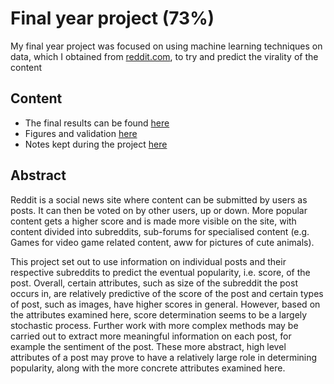 # Final year project (73%)

My final year project was focused on using machine learning techniques on data, which I obtained from [reddit.com](www.reddit.com), to try and predict the virality of the content

## Content
* The final results can be found [here](https://github.com/Kevin-Gillanders/FinalYearProject/blob/master/docs/documentation/Technical_manual.pdf)
* Figures and validation [here](https://github.com/Kevin-Gillanders/FinalYearProject/tree/master/Results)
* Notes kept during the project [here](https://github.com/Kevin-Gillanders/FinalYearProject/tree/master/docs/blog)


## Abstract 

Reddit is a social news site where content can be submitted by users as posts. It can then be voted
on by other users, up or down. More popular content gets a higher score and is made more visible
on the site, with content divided into subreddits, sub-forums for specialised content (e.g. Games
for video game related content, aww for pictures of cute animals). 

This project set out to use
information on individual posts and their respective subreddits to predict the eventual popularity,
i.e. score, of the post. Overall, certain attributes, such as size of the subreddit the post occurs in,
are relatively predictive of the score of the post and certain types of post, such as images, have
higher scores in general. However, based on the attributes examined here, score determination
seems to be a largely stochastic process. Further work with more complex methods may be
carried out to extract more meaningful information on each post, for example the sentiment of
the post. These more abstract, high level attributes of a post may prove to have a relatively large
role in determining popularity, along with the more concrete attributes examined here.
